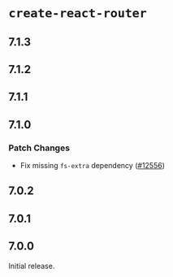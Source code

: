 # `create-react-router`

## 7.1.3

## 7.1.2

## 7.1.1

## 7.1.0

### Patch Changes

- Fix missing `fs-extra` dependency ([#12556](https://github.com/remix-run/react-router/pull/12556))

## 7.0.2

## 7.0.1

## 7.0.0

Initial release.
